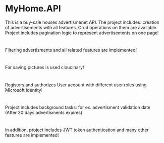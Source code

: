 # MyHome.API
This is a buy-sale houses advertismenet API. The project includes: creation of advertisements with all features. Crud operations on them are available.  
Project includes pagination logic to represent advertisements on one page!
# 
Filtering advertisments and all related features are implemented!
#
For saving pictures is used cloudinary!
#
Registers and authorizes User account with different user roles using Microsoft Identity!
#
Project includes background tasks: for ex. advertisment validation date (After 30 days advertisments expires)
#
In addition, project includes JWT token authentication and many other features are implemented!
